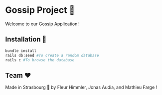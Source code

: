 # Gossip Project :mega:

Welcome to our Gossip Application! 

## Installation :wrench:

```bash
bundle install
rails db:seed #To create a random database
rails c #To browse the database
```

## Team  :heart:

Made in Strasbourg :beer: by Fleur Himmler, Jonas Audia, and Mathieu Farge ! 
